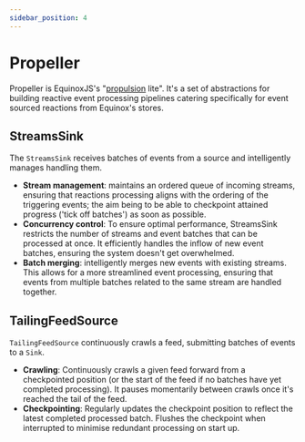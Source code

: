 ```yaml
---
sidebar_position: 4
---
```


# Propeller

Propeller is EquinoxJS's "[propulsion](https://github.com/jet/propulsion)
lite". It's a set of abstractions for building reactive event processing
pipelines catering specifically for event sourced reactions from Equinox's
stores.

## StreamsSink

The `StreamsSink` receives batches of events from a source and intelligently
manages handling them.

- **Stream management**: maintains an ordered queue of incoming streams, ensuring
  that reactions processing aligns with the ordering of the triggering events; the aim being to be able to checkpoint attained progress ('tick off batches') as soon as possible.
- **Concurrency control**: To ensure optimal performance, StreamsSink restricts the
  number of streams and event batches that can be processed at once. It
  efficiently handles the inflow of new event batches, ensuring the system
  doesn't get overwhelmed.
- **Batch merging**: intelligently merges new events with existing streams. This
  allows for a more streamlined event processing, ensuring that events from
  multiple batches related to the same stream are handled together.

## TailingFeedSource

`TailingFeedSource` continuously crawls a feed, submitting batches of events to
a `Sink`.

- **Crawling**: Continuously crawls a given feed forward from a checkpointed position (or the start of the feed if no batches have yet completed processing). It pauses momentarily between crawls once
  it's reached the tail of the feed.
- **Checkpointing**: Regularly updates the checkpoint position to reflect the latest completed
  processed batch. Flushes the checkpoint when interrupted to minimise redundant
  processing on start up.
